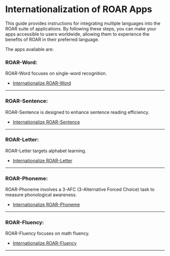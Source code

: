 # Internationalization of ROAR Apps

This guide provides instructions for integrating multiple languages into the ROAR suite of applications. By following these steps, you can make your apps accessible to users worldwide, allowing them to experience the benefits of ROAR in their preferred language.

The apps avaliable are:

### ROAR-Word:
ROAR-Word focuses on single-word recognition.

- [Internationalize ROAR-Word](SWR.md)

---

### ROAR-Sentence:
ROAR-Sentence is designed to enhance sentence reading efficiency.

- [Internationalize ROAR-Sentence](SRE.md)

---

### ROAR-Letter:
ROAR-Letter targets alphabet learning.

- [Internationalize ROAR-Letter](Letter.md)

---

### ROAR-Phoneme:
ROAR-Phoneme involves a 3-AFC (3-Alternative Forced Choice) task to measure phonological awareness.

- [Internationalize ROAR-Phoneme](PA.md)

---

### ROAR-Fluency:
ROAR-Fluency focuses on math fluency.

- [Internationalize ROAR-Fluency](Fluency.md)

---